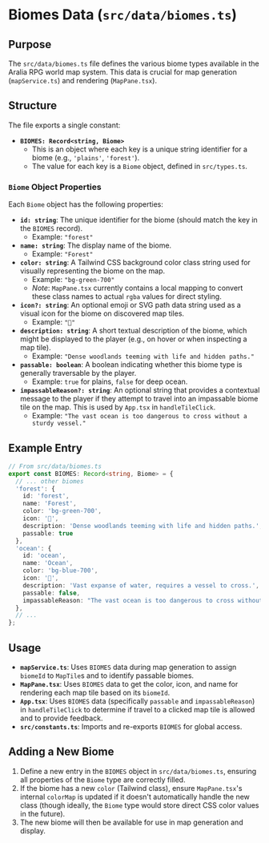 
# Biomes Data (`src/data/biomes.ts`)

## Purpose

The `src/data/biomes.ts` file defines the various biome types available in the Aralia RPG world map system. This data is crucial for map generation (`mapService.ts`) and rendering (`MapPane.tsx`).

## Structure

The file exports a single constant:

*   **`BIOMES: Record<string, Biome>`**
    *   This is an object where each key is a unique string identifier for a biome (e.g., `'plains'`, `'forest'`).
    *   The value for each key is a `Biome` object, defined in `src/types.ts`.

### `Biome` Object Properties

Each `Biome` object has the following properties:

*   **`id: string`**: The unique identifier for the biome (should match the key in the `BIOMES` record).
    *   Example: `"forest"`
*   **`name: string`**: The display name of the biome.
    *   Example: `"Forest"`
*   **`color: string`**: A Tailwind CSS background color class string used for visually representing the biome on the map.
    *   Example: `"bg-green-700"`
    *   *Note*: `MapPane.tsx` currently contains a local mapping to convert these class names to actual `rgba` values for direct styling.
*   **`icon?: string`**: An optional emoji or SVG path data string used as a visual icon for the biome on discovered map tiles.
    *   Example: `"🌲"`
*   **`description: string`**: A short textual description of the biome, which might be displayed to the player (e.g., on hover or when inspecting a map tile).
    *   Example: `"Dense woodlands teeming with life and hidden paths."`
*   **`passable: boolean`**: A boolean indicating whether this biome type is generally traversable by the player.
    *   Example: `true` for plains, `false` for deep ocean.
*   **`impassableReason?: string`**: An optional string that provides a contextual message to the player if they attempt to travel into an impassable biome tile on the map. This is used by `App.tsx` in `handleTileClick`.
    *   Example: `"The vast ocean is too dangerous to cross without a sturdy vessel."`

## Example Entry

```typescript
// From src/data/biomes.ts
export const BIOMES: Record<string, Biome> = {
  // ... other biomes
  'forest': { 
    id: 'forest', 
    name: 'Forest', 
    color: 'bg-green-700', 
    icon: '🌲', 
    description: 'Dense woodlands teeming with life and hidden paths.', 
    passable: true 
  },
  'ocean': { 
    id: 'ocean', 
    name: 'Ocean', 
    color: 'bg-blue-700', 
    icon: '🌊', 
    description: 'Vast expanse of water, requires a vessel to cross.', 
    passable: false,
    impassableReason: "The vast ocean is too dangerous to cross without a sturdy vessel."
  },
  // ...
};
```

## Usage

*   **`mapService.ts`**: Uses `BIOMES` data during map generation to assign `biomeId` to `MapTile`s and to identify passable biomes.
*   **`MapPane.tsx`**: Uses `BIOMES` data to get the color, icon, and name for rendering each map tile based on its `biomeId`.
*   **`App.tsx`**: Uses `BIOMES` data (specifically `passable` and `impassableReason`) in `handleTileClick` to determine if travel to a clicked map tile is allowed and to provide feedback.
*   **`src/constants.ts`**: Imports and re-exports `BIOMES` for global access.

## Adding a New Biome

1.  Define a new entry in the `BIOMES` object in `src/data/biomes.ts`, ensuring all properties of the `Biome` type are correctly filled.
2.  If the biome has a new `color` (Tailwind class), ensure `MapPane.tsx`'s internal `colorMap` is updated if it doesn't automatically handle the new class (though ideally, the `Biome` type would store direct CSS color values in the future).
3.  The new biome will then be available for use in map generation and display.
